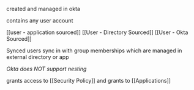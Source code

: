 created and managed  in okta

contains any user account

[[user - application sourced]]
[[User - Directory Sourced]]
[[User  - Okta Sourced]]

Synced users sync in with group memberships which are managed in external directory or app

*Okta does NOT support nesting*


grants access to [[Security Policy]]
and grants to [[Applications]]
 
